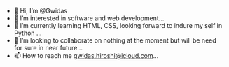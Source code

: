 - 👋 Hi, I’m @Gwidas
- 👀 I’m interested in software and web development...
- 🌱 I’m currently learning HTML, CSS, looking forward to indure my self in Python ...
- 💞️ I’m looking to collaborate on nothing at the moment but will be need for sure in near future...
- 📫 How to reach me gwidas.hiroshi@icloud.com...

<!---
Gwidas/Gwidas is a ✨ special ✨ repository because its `README.md` (this file) appears on your GitHub profile.
You can click the Preview link to take a look at your changes.
--->
